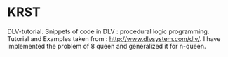 # KRST
DLV-tutorial.
Snippets of code in DLV : procedural logic programming.               Tutorial and Examples taken from : http://www.dlvsystem.com/dlv/.                 I have implemented the problem of 8 queen and generalized it for n-queen.
